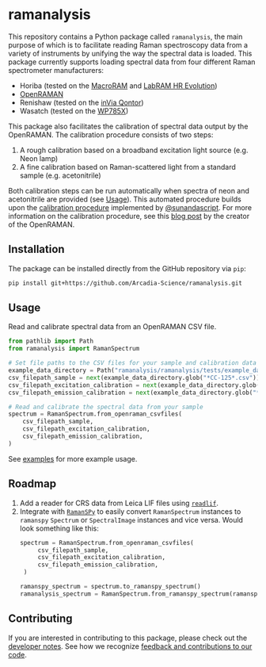 # ramanalysis

This repository contains a Python package called `ramanalysis`, the main purpose of which is to facilitate reading Raman spectroscopy data from a variety of instruments by unifying the way the spectral data is loaded. This package currently supports loading spectral data from four different Raman spectrometer manufacturers:
- Horiba (tested on the [MacroRAM](https://www.horiba.com/usa/scientific/products/detail/action/show/Product/macroramtm-805/) and [LabRAM HR Evolution](https://www.horiba.com/usa/scientific/products/detail/action/show/Product/labram-hr-evolution-1083/))
- [OpenRAMAN](https://www.open-raman.org/)
- Renishaw (tested on the [inVia Qontor](https://www.renishaw.com/en/invia-confocal-raman-microscope--6260?srsltid=AfmBOopl_QZvOFjalleTRHwKhOeAd4n04PBzR-F76UfXmM1ld-RRMILm))
- Wasatch (tested on the [WP785X](https://wasatchphotonics.com/product/wp-785x-raman-spectrometer-series/))

This package also facilitates the calibration of spectral data output by the OpenRAMAN. The calibration procedure consists of two steps:
1. A rough calibration based on a broadband excitation light source (e.g. Neon lamp)
2. A fine calibration based on Raman-scattered light from a standard sample
   (e.g. acetonitrile)

Both calibration steps can be run automatically when spectra of neon and acetonitrile are provided (see [Usage](usage)). This automated procedure builds upon the [calibration procedure](https://github.com/Arcadia-Science/2024-open-raman-analysis/blob/calibration/notebooks/0_generate_calibration.ipynb) implemented by [@sunandascript](https://github.com/sunandascript). For more information on the calibration procedure, see this [blog post](https://www.open-raman.org/robust-calibration-method-for-spectrometers/) by the creator of the OpenRAMAN.


## Installation

<!-- Hopefully possible in the near future...
The package is hosted on PyPI and can be installed using pip:

```bash
pip install ramanalysis
``` -->

The package can be installed directly from the GitHub repository via `pip`:
```bash
pip install git+https://github.com/Arcadia-Science/ramanalysis.git
```


## Usage

Read and calibrate spectral data from an OpenRAMAN CSV file.
```python
from pathlib import Path
from ramanalysis import RamanSpectrum

# Set file paths to the CSV files for your sample and calibration data
example_data_directory = Path("ramanalysis/ramanalysis/tests/example_data/OpenRAMAN/")
csv_filepath_sample = next(example_data_directory.glob("*CC-125*.csv"))
csv_filepath_excitation_calibration = next(example_data_directory.glob("*neon*.csv"))
csv_filepath_emission_calibration = next(example_data_directory.glob("*aceto*.csv"))

# Read and calibrate the spectral data from your sample
spectrum = RamanSpectrum.from_openraman_csvfiles(
    csv_filepath_sample,
    csv_filepath_excitation_calibration,
    csv_filepath_emission_calibration,
)
```

See [examples](docs/examples/) for more example usage.


## Roadmap
1. Add a reader for CRS data from Leica LIF files using [`readlif`](https://github.com/Arcadia-Science/readlif).
2. Integrate with [`RamanSPy`](https://ramanspy.readthedocs.io/en/latest/index.html) to easily convert `RamanSpectrum` instances to `ramanspy` `Spectrum` or `SpectralImage` instances and vice versa. Would look something like this:
   ```python
   spectrum = RamanSpectrum.from_openraman_csvfiles(
        csv_filepath_sample,
        csv_filepath_excitation_calibration,
        csv_filepath_emission_calibration,
    )

   ramanspy_spectrum = spectrum.to_ramanspy_spectrum()
   ramanalysis_spectrum = RamanSpectrum.from_ramanspy_spectrum(ramanspy_spectrum)
   ```


## Contributing

If you are interested in contributing to this package, please check out the [developer notes](docs/development.md).
See how we recognize [feedback and contributions to our code](https://github.com/Arcadia-Science/arcadia-software-handbook/blob/main/guides-and-standards/guide-credit-for-contributions.md).
